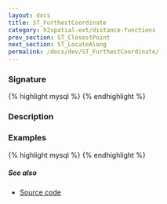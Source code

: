 ```yaml
---
layout: docs
title: ST_FurthestCoordinate
category: h2spatial-ext/distance-functions
prev_section: ST_ClosestPoint
next_section: ST_LocateAlong
permalink: /docs/dev/ST_FurthestCoordinate/
---
```


### Signature

{% highlight mysql %}
{% endhighlight %}

### Description


### Examples

{% highlight mysql %}
{% endhighlight %}

##### See also

* <a href="https://github.com/irstv/H2GIS/blob/master/h2spatial-ext/src/main/java/org/h2gis/h2spatialext/function/spatial/distance/ST_FurthestCoordinate.java" target="_blank">Source code</a>
